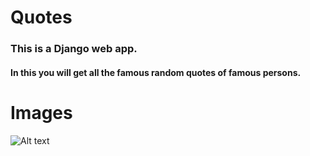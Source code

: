 # Quotes
 
### This is a Django web app.
#### In this you will get all the famous random quotes of famous persons. 

# Images
![Alt text](relative/path/to/img.jpg?raw=true "Title")

